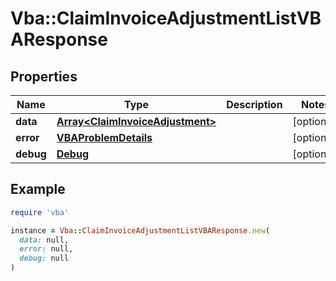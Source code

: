 # Vba::ClaimInvoiceAdjustmentListVBAResponse

## Properties

| Name | Type | Description | Notes |
| ---- | ---- | ----------- | ----- |
| **data** | [**Array&lt;ClaimInvoiceAdjustment&gt;**](ClaimInvoiceAdjustment.md) |  | [optional] |
| **error** | [**VBAProblemDetails**](VBAProblemDetails.md) |  | [optional] |
| **debug** | [**Debug**](Debug.md) |  | [optional] |

## Example

```ruby
require 'vba'

instance = Vba::ClaimInvoiceAdjustmentListVBAResponse.new(
  data: null,
  error: null,
  debug: null
)
```

